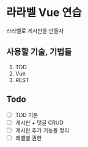 라라벨 Vue 연습
====
라라벨로 게시판을 만들자

사용할 기술, 기법들
---
1. TDD
2. Vue
3. REST

## Todo
- [ ] TDD 기본
- [ ] 게시판 + 댓글 CRUD
- [ ] 게시판 추가 기능들 정리
- [ ] 레벨별 권한
